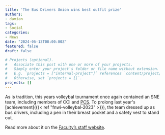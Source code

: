 ```yaml
---
title: 'The Bus Drivers Union wins best outfit prize'
authors:
- damian
tags:
- Social
categories:
- News
date: "2024-06-13T00:00:00Z"
featured: false
draft: false

# Projects (optional).
#   Associate this post with one or more of your projects.
#   Simply enter your project's folder or file name without extension.
#   E.g. `projects = ["internal-project"]` references `content/project/deep-learning/index.md`.
#   Otherwise, set `projects = []`.
projects: []
---
```


As is tradition, this years volleybal tournament once again contained an SNE team, including 
members of CCI and [PCS](https://pcs-research.nl/).
To prolong last year's [achievement]({{< ref "fnwi-volleybal-2023" >}}), the team dressed up 
as bus drivers, including a pen in their breast pocket and a safety vest to stand out.


Read more about it on the [Faculty’s staff website](https://medewerker.uva.nl/en/science/content-secured/news/2024/06/team-from-iop-wins-volleyball-tournament-2024.html?utm_campaign=240611%20FNWI%20NB%20EN&utm_source=deployteq&utm_medium=e-mail).
